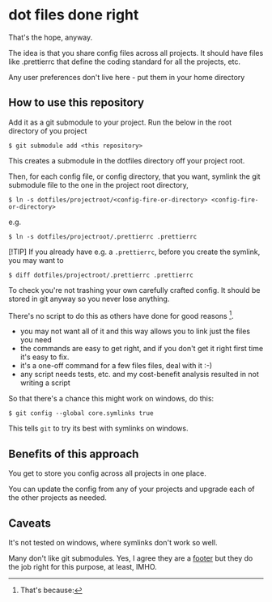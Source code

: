 # dot files done right
That's the hope, anyway.

The idea is that you share config files across all projects. It should have files like .prettierrc that define the coding standard for all the projects, etc.

Any user preferences don't live here - put them in your home directory

## How to use this repository
Add it as a git submodule to your project. Run the below in the root directory of you project

`$ git submodule add <this repository>`

This creates a submodule in the dotfiles directory off your project root.

Then, for each config file, or config directory, that you want, symlink the git submodule file to the one in the project root directory, 

`$ ln -s dotfiles/projectroot/<config-fire-or-directory> <config-fire-or-directory>`

e.g.

`$ ln -s dotfiles/projectroot/.prettierrc .prettierrc`

[!TIP] If you already have e.g. a `.prettierrc`, before you create the symlink, you may want to

`$ diff dotfiles/projectroot/.prettierrc .prettierrc`

To check you're not trashing your own carefully crafted config. It should be stored in git anyway so you never lose anything.

There's no script to do this as others have done for good reasons [^1].

[^1]: That's because:
  * you may not want all of it and this way allows you to link just the files you need
  * the commands are easy to get right, and if you don't get it right first time it's easy to fix.
  * it's a one-off command for a few files files, deal with it :-)
  * any script needs tests, etc. and my cost-benefit analysis resulted in not writing a script

So that there's a chance this might work on windows, do this:

`$ git config --global core.symlinks true`

This tells `git` to try its best with symlinks on windows. 

## Benefits of this approach
You get to store you config across all projects in one place.

You can update the config from any of your projects and upgrade each of the other projects as needed.

## Caveats

It's not tested on windows, where symlinks don't work so well. 

Many don't like git submodules. Yes, I agree they are a [footer](https://en.wiktionary.org/wiki/footer#Etymology_3 "Scots word footer") but they do the job right for this purpose, at least, IMHO.




